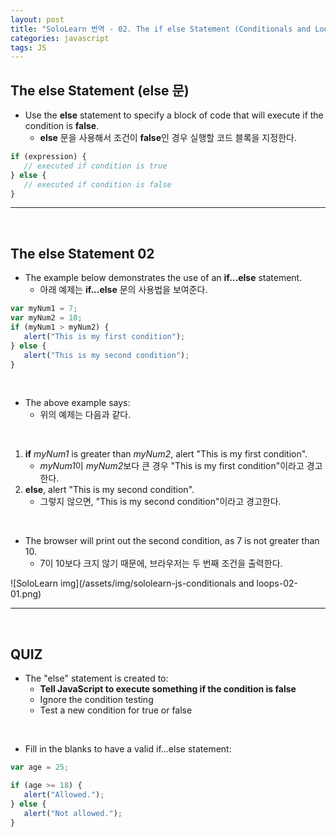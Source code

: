 ```yaml
---
layout: post
title: "SoloLearn 번역 - 02. The if else Statement (Conditionals and Loops)"
categories: javascript
tags: JS
---
```


## The else Statement (else 문)

- Use the **else** statement to specify a block of code that will execute if the condition is **false**.
  - **else** 문을 사용해서 조건이 **false**인 경우 실행할 코드 블록을 지정한다.

```js
if (expression) {
   // executed if condition is true
} else {
   // executed if condition is false
}
```

------

<br>

## The else Statement 02

- The example below demonstrates the use of an **if...else** statement.
  - 아래 예제는 **if...else** 문의 사용법을 보여준다.

```js
var myNum1 = 7;
var myNum2 = 10;
if (myNum1 > myNum2) {
   alert("This is my first condition");
} else {
   alert("This is my second condition");
}
```

<br>

- The above example says:
  - 위의 예제는 다음과 같다.

<br>

1. **if** *myNum1* is greater than *myNum2*, alert "This is my first condition".
   - *myNum1*이 *myNum2*보다 큰 경우 "This is my first condition"이라고 경고한다.
2. **else**, alert "This is my second condition".
   - 그렇지 않으면, "This is my second condition"이라고 경고한다.

<br>

- The browser will print out the second condition, as 7 is not greater than 10.
  - 7이 10보다 크지 않기 때문에, 브라우저는 두 번째 조건을 출력한다.

![SoloLearn img](/assets/img/sololearn-js-conditionals and loops-02-01.png)

------

<br>

## QUIZ

- The "else" statement is created to:
  - **Tell JavaScript to execute something if the condition is false**
  - Ignore the condition testing
  - Test a new condition for true or false

<br>

- Fill in the blanks to have a valid if...else statement:

```js
var age = 25;

if (age >= 18) {
   alert("Allowed.");
} else {
   alert("Not allowed.");
}
```

<br>